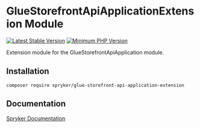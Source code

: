 # GlueStorefrontApiApplicationExtension Module
[![Latest Stable Version](https://poser.pugx.org/spryker/glue-storefront-api-application-extension/v/stable.svg)](https://packagist.org/packages/spryker/glue-storefront-api-application-extension)
[![Minimum PHP Version](https://img.shields.io/badge/php-%3E%3D%207.4-8892BF.svg)](https://php.net/)

Extension module for the GlueStorefrontApiApplication module.

## Installation

```
composer require spryker/glue-storefront-api-application-extension
```

## Documentation

[Spryker Documentation](https://docs.spryker.com)
